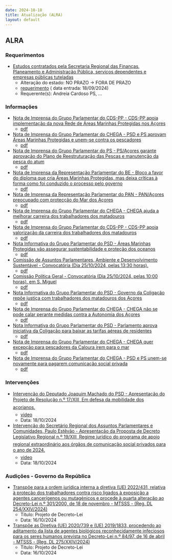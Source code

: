```yaml
---
date: 2024-10-18
title: Atualização (ALRA)
layout: default
---
```

## ALRA

### Requerimentos

* [Estudos contratados pela Secretaria Regional das Finanças, Planeamento e Administração Pública, serviços dependentes e empresas públicas tuteladas](http://base.alra.pt:82/4DACTION/w_pesquisa_registo/4/8510)
  * Alteração do estado: NO PRAZO → FORA DE PRAZO
  * [requerimento](http://base.alra.pt:82/Doc_Req/XIIIreque151.pdf) ( data entrada: 18/09/2024)
  * Requerente(s): Andreia Cardoso PS, ...

### Informações

* [Nota de Imprensa do Grupo Parlamentar do CDS-PP - CDS-PP apoia implementação da nova Rede de Áreas Marinhas Protegidas nos Açores](http://base.alra.pt:82/4DACTION/w_pesquisa_registo/8/20448)
  * [pdf](http://base.alra.pt:82/Doc_Noticias/NI20448.pdf)
* [Nota de Imprensa do Grupo Parlamentar do CHEGA - PSD e PS aprovam Áreas Marinhas Protegidas e unem-se contra os pescadores](http://base.alra.pt:82/4DACTION/w_pesquisa_registo/8/20449)
  * [pdf](http://base.alra.pt:82/Doc_Noticias/NI20449.pdf)
* [Nota de Imprensa do Grupo Parlamentar do PS - PS/Açores garante aprovação do Plano de Reestruturação das Pescas e manutenção da pesca do atum](http://base.alra.pt:82/4DACTION/w_pesquisa_registo/8/20450)
  * [pdf](http://base.alra.pt:82/Doc_Noticias/NI20450.pdf)
* [Nota de Imprensa da Representação Parlamentar do BE - Bloco a favor do diploma que cria Áreas Marinhas Protegidas, mas deixa críticas à forma como foi conduzido o processo pelo governo](http://base.alra.pt:82/4DACTION/w_pesquisa_registo/8/20451)
  * [pdf](http://base.alra.pt:82/Doc_Noticias/NI20451.pdf)
* [Nota de Imprensa da Representação Parlamentar do PAN - PAN/Açores preocupado com protecção do Mar dos Açores](http://base.alra.pt:82/4DACTION/w_pesquisa_registo/8/20452)
  * [pdf](http://base.alra.pt:82/Doc_Noticias/NI20452.pdf)
* [Nota de Imprensa do Grupo Parlamentar do CHEGA - CHEGA ajuda a melhorar carreira dos trabalhadores dos matadouros](http://base.alra.pt:82/4DACTION/w_pesquisa_registo/8/20453)
  * [pdf](http://base.alra.pt:82/Doc_Noticias/NI20453.pdf)
* [Nota de Imprensa do Grupo Parlamentar do CDS-PP - CDS-PP apoia valorização da carreira dos trabalhadores dos matadouros](http://base.alra.pt:82/4DACTION/w_pesquisa_registo/8/20454)
  * [pdf](http://base.alra.pt:82/Doc_Noticias/NI20454.pdf)
* [Nota Informativa do Grupo Parlamentar do PSD - Áreas Marinhas Protegidas vão assegurar sustentabilidade e proteção dos oceanos](http://base.alra.pt:82/4DACTION/w_pesquisa_registo/8/20455)
  * [pdf](http://base.alra.pt:82/Doc_Noticias/NI20455.pdf)
* [Comissão de Assuntos Parlamentares, Ambiente e Desenvolvimento Sustentável - Convocatória (Dia 25/10/2024, pelas 13:30 horas).](http://base.alra.pt:82/4DACTION/w_pesquisa_registo/8/20456)
  * [pdf](http://base.alra.pt:82/Doc_Noticias/NI20456.pdf)
* [Comissão Política Geral - Convocatória (Dia 25/10/2024, pelas 10:00 horas), em S. Miguel](http://base.alra.pt:82/4DACTION/w_pesquisa_registo/8/20457)
  * [pdf](http://base.alra.pt:82/Doc_Noticias/NI20457.pdf)
* [Nota Informativa do Grupo Parlamentar do PSD - Governo da Coligação repõe justiça com trabalhadores dos matadouros dos Açores](http://base.alra.pt:82/4DACTION/w_pesquisa_registo/8/20459)
  * [pdf](http://base.alra.pt:82/Doc_Noticias/NI20459.pdf)
* [Nota de Imprensa do Grupo Parlamentar do CHEGA - CHEGA não se pode calar perante medidas contra a Autonomia dos Açores](http://base.alra.pt:82/4DACTION/w_pesquisa_registo/8/20460)
  * [pdf](http://base.alra.pt:82/Doc_Noticias/NI20460.pdf)
* [Nota Informativa do Grupo Parlamentar do PSD - Parlamento aprova iniciativa da Coligação para baixar as tarifas aéreas de residentes](http://base.alra.pt:82/4DACTION/w_pesquisa_registo/8/20461)
  * [pdf](http://base.alra.pt:82/Doc_Noticias/NI20461.pdf)
* [Nota de Imprensa do Grupo Parlamentar do CHEGA - CHEGA quer excepção para pescadores da Caloura irem para o mar](http://base.alra.pt:82/4DACTION/w_pesquisa_registo/8/20462)
  * [pdf](http://base.alra.pt:82/Doc_Noticias/NI20462.pdf)
* [Nota de Imprensa do Grupo Parlamentar do CHEGA - PSD e PS unem-se novamente para pagarem comunicação social privada](http://base.alra.pt:82/4DACTION/w_pesquisa_registo/8/20463)
  * [pdf](http://base.alra.pt:82/Doc_Noticias/NI20463.pdf)

### Intervenções

* [Intervenção do Deputado Joaquim Machado do PSD - Apresentação do Projeto de Resolução n.º 17/XIII  Em defesa da mobilidade dos açorianos.](http://base.alra.pt:82/4DACTION/w_pesquisa_registo/9/3275)
  * [video](https://video.alra.pt/Asset/Details/e41b4774-a2dc-4b82-a6fb-a4c0fceb77a4)
  * Data: 18/10/2024
* [Intervenção do Secretário Regional dos Assuntos Parlamentares e Comunidades, Paulo Estêvão - Apresentação da Proposta de Decreto Legislativo Regional n.º 19/XIII  Regime jurídico do programa de apoio regional extraordinário aos órgãos de comunicação social privados para o ano de 2024.](http://base.alra.pt:82/4DACTION/w_pesquisa_registo/9/3276)
  * [video](https://video.alra.pt/Asset/Details/695e304d-6e43-48ad-b0d9-3c1f158b5e39)
  * Data: 18/10/2024

### Audições - Governo da República

* [Transpõe para a ordem jurídica interna a diretiva (UE) 2022/431, relativa à proteção dos trabalhadores contra risco ligados à exposição a agentes cancerígenos ou mutagénicos e procede à quarta alteração ao Decreto-Lei n.º 301/2000, de 18 de novembro - MTSSS - (Reg. DL 254/XXIV/2024)](http://base.alra.pt:82/4DACTION/w_pesquisa_registo/2/3284)
  * Titulo: Projeto de Decreto-Lei
  * Data: 16/10/2024
* [Transpõe as Diretiva (UE) 2020/739 e (UE) 2019/1833, procedendo ao aditamento da lista de agentes biológicos reconhecidamente infeciosos para os seres humanos prevista no Decreto-Lei n.º 84/97, de 16 de abril - MTSSS - (Reg. DL 275/XXIV/2024)](http://base.alra.pt:82/4DACTION/w_pesquisa_registo/2/3285)
  * Titulo: Projeto de Decreto-Lei
  * Data: 16/10/2024
